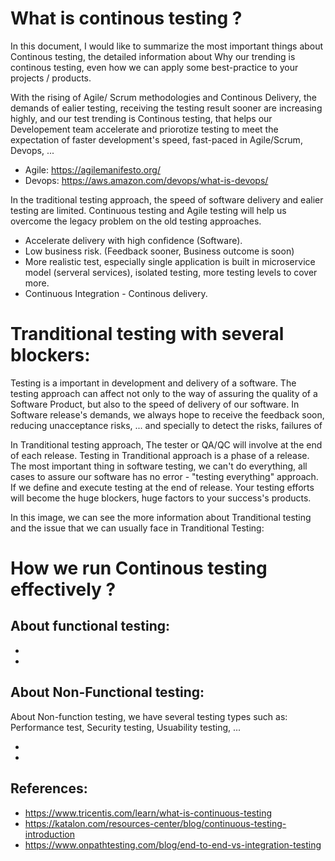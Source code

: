 # What is continous testing ?

In this document, I would like to summarize the most important things about Continous testing, the detailed information about Why our trending is continous testing, even how we can apply some best-practice to your projects / products.

With the rising of Agile/ Scrum methodologies and Continous Delivery, the demands of ealier testing, receiving the testing result sooner are increasing highly, and our test trending is Continous testing, that helps our Developement team accelerate and priorotize testing to meet the expectation of faster development's speed, fast-paced in Agile/Scrum, Devops, ...

+ Agile: https://agilemanifesto.org/
+ Devops: https://aws.amazon.com/devops/what-is-devops/

In the traditional testing approach, the speed of software delivery and ealier testing are limited.  Continuous testing and Agile testing will help us overcome the legacy problem on the old testing approaches.

+ Accelerate delivery with high confidence (Software).
+ Low business risk. (Feedback sooner, Business outcome is soon)
+ More realistic test, especially single application is built in microservice model (serveral services), isolated testing, more testing levels to cover more.
+ Continuous Integration - Continous delivery.

# Tranditional testing with several blockers:

Testing is a important in development and delivery of a software. The testing approach can affect not only to the way of assuring the quality of a Software Product, but also to the speed of delivery of our software.
In Software release's demands, we always hope to receive the feedback soon, reducing unacceptance risks, ... and specially to detect the risks, failures of 

In Tranditional testing approach, The tester or QA/QC will involve at the end of each release. Testing in Tranditional approach is a phase of a release. The most important thing in software testing, we can't do everything, all cases to assure our software has no error - "testing everything" approach. If we define and execute testing at the end of release. Your testing efforts will become the huge blockers, huge factors to your success's products.

In this image, we can see the more information about Tranditional testing and the issue that we can usually face in Tranditional Testing:


# How we run Continous testing effectively ?

## About functional testing:

+ 
+ 

## About Non-Functional testing:
About Non-function testing, we have several testing types such as: Performance test, Security testing, Usuability testing, ...

+
+


## References:
- https://www.tricentis.com/learn/what-is-continuous-testing
- https://katalon.com/resources-center/blog/continuous-testing-introduction
- https://www.onpathtesting.com/blog/end-to-end-vs-integration-testing
